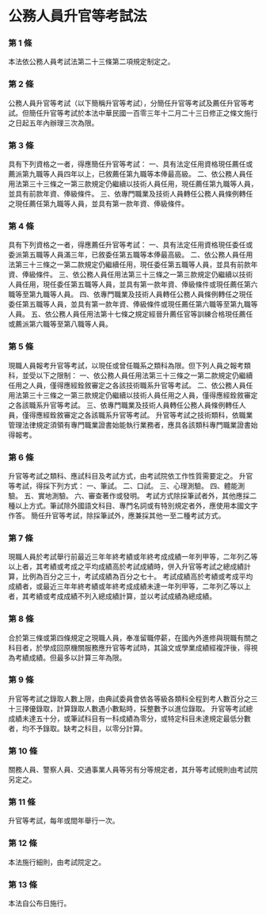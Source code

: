 # 公務人員升官等考試法

### 第 1 條

本法依公務人員考試法第二十三條第二項規定制定之。

### 第 2 條

公務人員升官等考試（以下簡稱升官等考試），分簡任升官等考試及薦任升官等考試。但簡任升官等考試於本法中華民國一百零三年十二月二十三日修正之條文施行之日起五年內辦理三次為限。

### 第 3 條

具有下列資格之一者，得應簡任升官等考試：
一、具有法定任用資格現任薦任或薦派第九職等人員四年以上，已敘薦任第九職等本俸最高級。
二、依公務人員任用法第三十三條之一第三款規定仍繼續以技術人員任用，現任薦任第九職等人員，並具有前款年資、俸級條件。
三、依專門職業及技術人員轉任公務人員條例轉任之現任薦任第九職等人員，並具有第一款年資、俸級條件。

### 第 4 條

具有下列資格之一者，得應薦任升官等考試：
一、具有法定任用資格現任委任或委派第五職等人員滿三年，已敘委任第五職等本俸最高級。
二、依公務人員任用法第三十三條之一第二款規定仍繼續任用，現任委任第五職等人員，並具有前款年資、俸級條件。
三、依公務人員任用法第三十三條之一第三款規定仍繼續以技術人員任用，現任委任第五職等人員，並具有第一款年資、俸級條件或現任薦任第六職等至第九職等人員。
四、依專門職業及技術人員轉任公務人員條例轉任之現任委任第五職等人員，並具有第一款年資、俸級條件或現任薦任第六職等至第九職等人員。
五、依公務人員任用法第十七條之規定經晉升薦任官等訓練合格現任薦任或薦派第六職等至第八職等人員。

### 第 5 條

現職人員報考升官等考試，以現任或曾任職系之類科為限。但下列人員之報考類科，並受以下之限制：
一、依公務人員任用法第三十三條之一第二款規定仍繼續任用之人員，僅得應經銓敘審定之各該技術職系升官等考試。
二、依公務人員任用法第三十三條之一第三款規定仍繼續以技術人員任用之人員，僅得應經銓敘審定之各該職系升官等考試。
三、依專門職業及技術人員轉任公務人員條例轉任人員，僅得應經銓敘審定之各該職系升官等考試。
升官等考試之技術類科，依職業管理法律規定須領有專門職業證書始能執行業務者，應具各該類科專門職業證書始得報考。

### 第 6 條

升官等考試之類科、應試科目及考試方式，由考試院依工作性質需要定之。
升官等考試，得採下列方式：
一、筆試。
二、口試。
三、心理測驗。
四、體能測驗。
五、實地測驗。
六、審查著作或發明。
考試方式除採筆試者外，其他應採二種以上方式。筆試除外國語文科目、專門名詞或有特別規定者外，應使用本國文字作答。
簡任升官等考試，除採筆試外，應兼採其他一至二種考試方式。

### 第 7 條

現職人員於考試舉行前最近三年年終考績或年終考成成績一年列甲等，二年列乙等以上者，其考績或考成之平均成績高於考試成績時，併入升官等考試之總成績計算，比例為百分之三十，考試成績為百分之七十。
考試成績高於考績或考成平均成績者，或最近三年年終考績或年終考成成績未達一年列甲等，二年列乙等以上者，其考績或考成成績不列入總成績計算，並以考試成績為總成績。

### 第 8 條

合於第三條或第四條規定之現職人員，奉准留職停薪，在國內外進修與現職有關之科目者，於學成回原機關服務應升官等考試時，其論文或學業成績經複評後，得視為考績成績。但最多以計算三年為限。

### 第 9 條

升官等考試之錄取人數上限，由典試委員會依各等級各類科全程到考人數百分之三十三擇優錄取，計算錄取人數遇小數點時，採整數予以進位錄取。
升官等考試總成績未達五十分，或筆試科目有一科成績為零分，或特定科目未達規定最低分數者，均不予錄取。缺考之科目，以零分計算。

### 第 10 條

關務人員、警察人員、交通事業人員等另有分等規定者，其升等考試規則由考試院另定之。

### 第 11 條

升官等考試，每年或間年舉行一次。

### 第 12 條

本法施行細則，由考試院定之。

### 第 13 條

本法自公布日施行。
